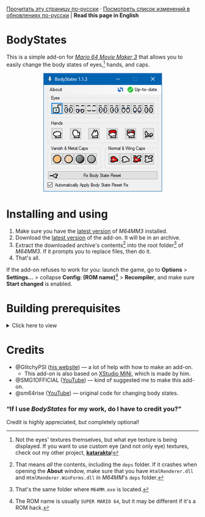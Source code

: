 [Прочитать эту страницу по-русски](https://github.com/vazhka-dolya/bodystates/blob/main/README.ru.md) · [Посмотреть список изменений в обновлениях по-русски](https://github.com/vazhka-dolya/bodystates/blob/main/Changelog.ru.md) | **Read this page in English**

# BodyStates
This is a simple add-on for [*Mario 64 Movie Maker 3*](https://github.com/projectcomet64/M64MM) that allows you to easily change the body states of eyes,[^1] hands, and caps.

<p align="center">
  <img src="https://github.com/vazhka-dolya/bodystates/blob/main/GitHubImages/ReadmeImage4_eng.png"/>
</p>

# Installing and using
1. Make sure you have the [latest version](https://github.com/projectcomet64/M64MM/releases/latest) of *M64MM3* installed.
2. Download the [latest version](https://github.com/vazhka-dolya/bodystates/releases/latest) of the add-on. It will be in an archive.
3. Extract the downloaded archive's contents[^2] into the root folder[^3] of *M64MM3*. If it prompts you to replace files, then do it.
4. That's all.

If the add-on refuses to work for you: launch the game, go to **Options** > **Settings…** > collapse **Config: (ROM name)**[^4] > **Recompiler**, and make sure **Start changed** is enabled.

# Building prerequisites
<details>
  <summary>Click here to view</summary>
  
- *Visual Studio 2022*.
- *M64MM3*'s repository in a folder called `M64MM` outside of where this repository is.
  - Example: if the `.sln` for *BodyStates* is in `C:/projects/BodyStates/BodyStates.sln`, the whole *M64MM3* repository must be in `C:/projects/M64MM`.
- If you're on *Windows*, then, before extracting the archives, make sure to right-click the archive, open **Properties** and see if you have an **Unblock** checkbox. If you do, tick it and press **Apply**. If you don't do this and the archive(s) remain blocked, you may run into issues.
- *Depending on the circumstances*, you *may* have to do the following: go to **Menu** > **Tools** > **NuGet Package Manager** > **Package Manager Console** and enter `Install-Package HtmlRenderer.WinForms`. After that, go to **Menu** > **Project** > **Manage NuGet Packages…**, and make sure that both `HtmlRenderer.Core` and `HtmlRenderer.WinForms` are up-to-date.

</details>

# Credits
- @GlitchyPSI ([his website](https://glitchypsi.xyz)) — a lot of help with how to make an add-on.
  - This add-on is also based on [XStudio MiNi](https://github.com/projectcomet64/xstudio-mini), which is made by him.
- @SMG1OFFICIAL ([YouTube](https://www.youtube.com/channel/UCU5kWc-wqBOiAwDYPRvhCHg)) — kind of suggested me to make this add-on.
- @sm64rise ([YouTube](https://www.youtube.com/channel/UCY09vjVz1t8QssTqeeRnjdg)) — original code for changing body states.

### “If I use *BodyStates* for my work, do I have to credit you?”
Credit is highly appreciated, but completely optional!

[^1]: Not the eyes' textures themselves, but what eye texture is being displayed. If you want to use custom eye (and not only eye) textures, check out my other project, **[katarakta](https://github.com/vazhka-dolya/katarakta)**!
[^2]: That means *all* the contents, including the `deps` folder. If it crashes when opening the **About** window, make sure that you have `HtmlRenderer.dll` and `HtmlRenderer.WinForms.dll` in *M64MM*'s `deps` folder.
[^3]: That's the same folder where `M64MM.exe` is located.
[^4]: The ROM name is usually `SUPER MARIO 64`, but it may be different if it's a ROM hack.
